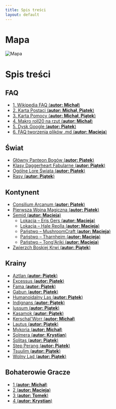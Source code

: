 ```yaml
---
title: Spis treści
layout: default
---
```


# Mapa
<div class="map-container">
	<img src="imgs/mapa.png" alt="Mapa" class="map" />
	<!-- Przykładowe markery -->
	<div class="marker" style="top: 13.63%; left: 13.18%;" title="Wolny Ląd" ></div>
	<div class="marker" style="top: 13.63%; left: 22.46%;" title="Solitas"></div>
	<div class="marker" style="top: 21.98%; left: 24.41%;" title="Fama"></div>
	<div class="marker" style="top: 35.30%; left: 21.04%;" title="Excessus"></div>
	<div class="marker" style="top: 36.89%; left: 29.79%;" title="Lautus"></div>
	<div class="marker" style="top: 40.10%; left: 7.81%;" title="Aztlan"></div>
	<div class="marker" style="top: 52.12%; left: 24.90%;" title="Indignans"></div>
	<div class="marker" style="top: 90.70%; left: 17.09%;" title="Kasamok"></div>
	<div class="marker" style="top: 73.45%; left: 48.83%;" title="Solmera"></div>
	<div class="marker" style="top: 40.10%; left: 49.80%;" title="Step Perang"></div>
	<div class="marker" style="top: 18.79%; left: 55.15%;" title="Tsuulim"></div>
	<div class="marker" style="top: 37.27%; left: 64.84%;" title="Tomek"></div>
	<div class="marker" style="top: 41.66%; left: 76.17%;" title="Humanoidalny Las"></div>
	<div class="marker" style="top: 36.89%; left: 89.45%;" title="Gora"></div>
	<div class="marker" style="top: 66.14%; left: 67.19%;" title="Mykoria"></div>
	<div class="marker" style="top: 93.96%; left: 79.49%;" title="Crathalon"></div>
	<div class="marker" style="top: 60.14%; left: 84.21%;" title="Kerschal’Worr"></div>
</div>

<link rel="stylesheet" href="css/mapa.css" />
<script src="js/mapa.js"></script>

# Spis treści

## FAQ
- [1. Wikipedia FAQ (<strong>autor:  Michał</strong>)](/faq/wiki_faq.md)
- [2. Karta Postaci (<strong>autor: Michał, Piątek</strong>)](/faq/karta_postaci.md)
- [3. Karta Pomocy (<strong>autor: Michał, Piątek</strong>)](/faq/karta_pomocy.md)
- [4. Makro roll20 na rzut (<strong>autor: Michał</strong>)](/faq/makro.md)
- [5. Dysk Google (<strong>autor:  Piątek</strong>)](/faq/dysk_google.md)
- [6. FAQ tworzenia plików .md (<strong>autor:  Macieja</strong>)](/faq/md_faq.md)

## Świat
- [Główny Panteon Bogów (<strong>autor:  Piątek</strong>)](/swiat/glowny_panteon_bogow.md)
- [Klasy Daggerheart Fabularne (<strong>autor:  Piątek</strong>)](/swiat/klasy_daggerheart_fabularne.md)
- [Ogólne Lore Świata (<strong>autor:  Piątek</strong>)](/swiat/ogolne_swiat.md)
- [Rasy (<strong>autor:  Piątek</strong>)](/swiat/rasy.md)

## Kontynent
- [Consilium Arcanum (<strong>autor:  Piątek</strong>)](/kontynent/consilium_arcanum.md)
- [Pierwsza Wojna Magiczna (<strong>autor:  Piątek</strong>)](/kontynent/pierwsza_wojna_magiczna.md)
- [Semid (<strong>autor: Macieja</strong>)](/kontynent/semid.md)
	- [Lokacja – Eris Gers (<strong>autor: Macieja</strong>)](/kontynent/semid/lokacje_erisgers.md)
	- [Lokacja – Hale Reolla (<strong>autor: Macieja</strong>)](/kontynent/semid/lokacje_hale_reolla.md)
	- [Państwo – MushroomCraft (<strong>autor: Macieja</strong>)](/kontynent/semid/panstwo_mushroomcraft.md)
	- [Państwo – Tharnheim (<strong>autor: Macieja</strong>)](/kontynent/semid/panstwo_tharnheim.md)
	- [Państwo – Tong'Ariki (<strong>autor: Macieja</strong>)](/kontynent/semid/panstwo_tong_ariki.md)
- [Zwierzch Boskiej Krwi (<strong>autor:  Piątek</strong>)](/kontynent/zwierzch_boskiej_krwi.md)


## Krainy
- [Aztlan (<strong>autor: Piątek</strong>)](/krainy/aztlan.md)
- [Excessus (<strong>autor: Piątek</strong>)](/krainy/excessus.md)
- [Fama (<strong>autor: Piątek</strong>)](/krainy/fama.md)
- [Gabun (<strong>autor:  Piątek</strong>)](/krainy/gabun.md)
- [Humanoidalny Las (<strong>autor:  Piątek</strong>)](/krainy/humanoidalny_las.md)
- [Indignans (<strong>autor:  Piątek</strong>)](/krainy/indignans.md)
- [Iussum (<strong>autor:  Piątek</strong>)](/krainy/iussum.md)
- [Kasamok (<strong>autor:  Piątek</strong>)](/krainy/kasamok.md)
- [Kerschal'Worr (<strong>autor:  Michał</strong>)](/krainy/kerschal_worr.md)
- [Lautus (<strong>autor:  Piątek</strong>)](/krainy/lautus.md)
- [Mykoria (<strong>autor:  Michał</strong>)](/krainy/mykoria.md)
- [Solmera (<strong>autor:  Krystian</strong>)](/krainy/solmera.md)
- [Solitas (<strong>autor:  Piątek</strong>)](/krainy/solitas.md)
- [Step Perang (<strong>autor:  Piątek</strong>)](/krainy/step_perang.md)
- [Tsuulim (<strong>autor:  Piątek</strong>)](/krainy/tsuulim.md)
- [Wolny Ląd (<strong>autor:  Piątek</strong>)](/krainy/wolny_lad.md)

## Bohaterowie Gracze
- [1 (<strong>autor:  Michał</strong>)](/bg/michal/postac.md)
- [2 (<strong>autor:  Macieja</strong>)](/bg/macieja/postac.md)
- [3 (<strong>autor:  Tomek</strong>)](/bg/tomek/postac.md)
- [4 (<strong>autor:  Krystian</strong>)](/bg/krystian/postac.md)